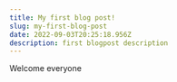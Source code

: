 ```yaml
---
title: My first blog post!
slug: my-first-blog-post
date: 2022-09-03T20:25:18.956Z
description: first blogpost description
---
```

Welcome everyone